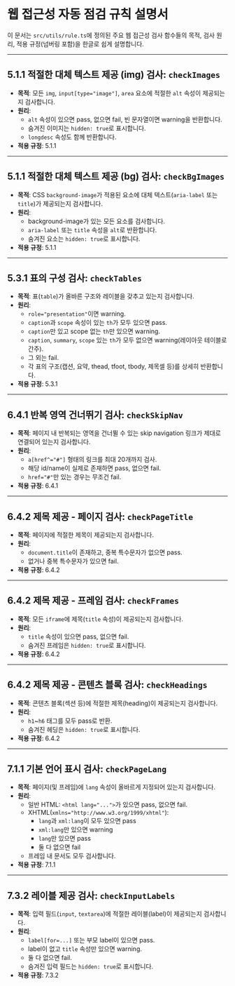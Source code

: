 # 웹 접근성 자동 점검 규칙 설명서

이 문서는 `src/utils/rule.ts`에 정의된 주요 웹 접근성 검사 함수들의 목적, 검사 원리, 적용 규정(넘버링 포함)을 한글로 쉽게 설명합니다.

---

## 5.1.1 적절한 대체 텍스트 제공 (img) 검사: `checkImages`

- **목적**: 모든 `img`, `input[type="image"]`, `area` 요소에 적절한 `alt` 속성이 제공되는지 검사합니다.
- **원리**:
  - `alt` 속성이 있으면 pass, 없으면 fail, 빈 문자열이면 warning을 반환합니다.
  - 숨겨진 이미지는 `hidden: true`로 표시합니다.
  - `longdesc` 속성도 함께 반환합니다.
- **적용 규정**: 5.1.1

---

## 5.1.1 적절한 대체 텍스트 제공 (bg) 검사: `checkBgImages`

- **목적**: CSS `background-image`가 적용된 요소에 대체 텍스트(`aria-label` 또는 `title`)가 제공되는지 검사합니다.
- **원리**:
  - background-image가 있는 모든 요소를 검사합니다.
  - `aria-label` 또는 `title` 속성을 `alt`로 반환합니다.
  - 숨겨진 요소는 `hidden: true`로 표시합니다.
- **적용 규정**: 5.1.1

---

## 5.3.1 표의 구성 검사: `checkTables`

- **목적**: 표(`table`)가 올바른 구조와 레이블을 갖추고 있는지 검사합니다.
- **원리**:
  - `role="presentation"`이면 warning.
  - `caption`과 `scope` 속성이 있는 `th`가 모두 있으면 pass.
  - `caption`만 있고 scope 없는 `th`만 있으면 warning.
  - `caption`, `summary`, `scope` 있는 `th`가 모두 없으면 warning(레이아웃 테이블로 간주).
  - 그 외는 fail.
  - 각 표의 구조(캡션, 요약, thead, tfoot, tbody, 제목셀 등)를 상세히 반환합니다.
- **적용 규정**: 5.3.1

---

## 6.4.1 반복 영역 건너뛰기 검사: `checkSkipNav`

- **목적**: 페이지 내 반복되는 영역을 건너뛸 수 있는 skip navigation 링크가 제대로 연결되어 있는지 검사합니다.
- **원리**:
  - `a[href^="#"]` 형태의 링크를 최대 20개까지 검사.
  - 해당 id/name이 실제로 존재하면 pass, 없으면 fail.
  - `href="#"`만 있는 경우는 무조건 fail.
- **적용 규정**: 6.4.1

---

## 6.4.2 제목 제공 - 페이지 검사: `checkPageTitle`

- **목적**: 페이지에 적절한 제목이 제공되는지 검사합니다.
- **원리**:
  - `document.title`이 존재하고, 중복 특수문자가 없으면 pass.
  - 없거나 중복 특수문자가 있으면 fail.
- **적용 규정**: 6.4.2

---

## 6.4.2 제목 제공 - 프레임 검사: `checkFrames`

- **목적**: 모든 `iframe`에 제목(`title` 속성)이 제공되는지 검사합니다.
- **원리**:
  - `title` 속성이 있으면 pass, 없으면 fail.
  - 숨겨진 프레임은 `hidden: true`로 표시합니다.
- **적용 규정**: 6.4.2

---

## 6.4.2 제목 제공 - 콘텐츠 블록 검사: `checkHeadings`

- **목적**: 콘텐츠 블록(섹션 등)에 적절한 제목(heading)이 제공되는지 검사합니다.
- **원리**:
  - `h1`~`h6` 태그를 모두 pass로 반환.
  - 숨겨진 헤딩은 `hidden: true`로 표시합니다.
- **적용 규정**: 6.4.2

---

## 7.1.1 기본 언어 표시 검사: `checkPageLang`

- **목적**: 페이지(및 프레임)에 `lang` 속성이 올바르게 지정되어 있는지 검사합니다.
- **원리**:
  - 일반 HTML: `<html lang="...">`가 있으면 pass, 없으면 fail.
  - XHTML(`xmlns="http://www.w3.org/1999/xhtml"`):
    - `lang`과 `xml:lang`이 모두 있으면 pass
    - `xml:lang`만 있으면 warning
    - `lang`만 있으면 pass
    - 둘 다 없으면 fail
  - 프레임 내 문서도 모두 검사합니다.
- **적용 규정**: 7.1.1

---

## 7.3.2 레이블 제공 검사: `checkInputLabels`

- **목적**: 입력 필드(`input`, `textarea`)에 적절한 레이블(label)이 제공되는지 검사합니다.
- **원리**:
  - `label[for=...]` 또는 부모 label이 있으면 pass.
  - label이 없고 `title` 속성만 있으면 warning.
  - 둘 다 없으면 fail.
  - 숨겨진 입력 필드는 `hidden: true`로 표시합니다.
- **적용 규정**: 7.3.2